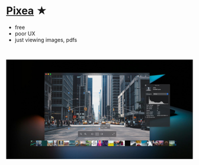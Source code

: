 # [Pixea](https://www.imagetasks.com/pixea/) ★


- free
- poor UX
- just viewing images, pdfs




<br>

![Screenshot](pixea.jpg)
